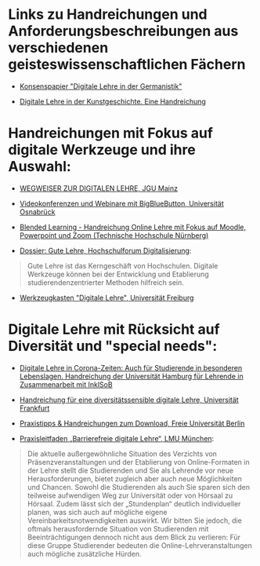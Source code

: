 # Links zu Handreichungen und Anforderungsbeschreibungen aus verschiedenen geisteswissenschaftlichen Fächern

* [Konsenspapier "Digitale Lehre in der Germanistik"](https://vfr.mww-forschung.de/web/digitale-lehre-germanistik/konsenspapier)

* [Digitale Lehre in der Kunstgeschichte. Eine Handreichung](https://blog.arthistoricum.net/beitrag/2020/03/30/digitale-lehre-in-der-kunstgeschichte-eine-handreichung/)


# Handreichungen mit Fokus auf digitale Werkzeuge und ihre Auswahl:

* [WEGWEISER ZUR DIGITALEN LEHRE, JGU Mainz](https://lehre.uni-mainz.de/digital/wegweiser/)

* [Videokonferenzen und Webinare mit BigBlueButton, Universität Osnabrück](https://www.virtuos.uni-osnabrueck.de/digitale_lehre/covid_19.html#c15452)

* [Blended Learning - Handreichung Online Lehre mit Fokus auf Moodle, Powerpoint und Zoom (Technische Hochschule Nürnberg)](https://www.th-nuernberg.de/fileadmin/abteilungen/sll/Dokumente/Blended_Learning/Handreichung_Online-Lehre_V.2020-07-09.01.pdf)

* [Dossier: Gute Lehre, Hochschulforum Digitalisierung](https://hochschulforumdigitalisierung.de/de/dossiers/gute-lehre):

> Gute Lehre ist das Kerngeschäft von Hochschulen. Digitale Werkzeuge können bei der Entwicklung und Etablierung studierendenzentrierter Methoden hilfreich sein.

* [Werkzeugkasten "Digitale Lehre", Universität Freiburg](https://ilias.uni-freiburg.de/goto.php?target=wiki_1229029)

# Digitale Lehre mit Rücksicht auf Diversität und "special needs":

* [Digitale Lehre in Corona-Zeiten: Auch für Studierende in besonderen Lebenslagen. Handreichung der Universität Hamburg für Lehrende in Zusammenarbeit mit InklSoB](https://www.profale.uni-hamburg.de/projekt/aktuelles/2020-04-15-handreichung-fuer-lehrende.html)

* [Handreichung für eine diversitätssensible digitale Lehre, Universität Frankfurt](https://www.uni-frankfurt.de/87954647/2020_04_29_DiversitDigitaleLehreHandreichung.pdf)

* [Praxistipps & Handreichungen zum Download, Freie Universität Berlin](https://www.cedis.fu-berlin.de/online-lehren-lernen/praxistipps/index.html)

* [Praxisleitfaden „Barrierefreie digitale Lehre“, LMU München](https://www.uni-muenchen.de/studium/beratung/beratung_service/beratung_lmu/beratungsstelle-barrierefrei/leitfaden-digitale-lehre.pdf):

> Die aktuelle außergewöhnliche Situation des Verzichts von Präsenzveranstaltungen und der Etablierung von Online-Formaten in der Lehre stellt die Studierenden und Sie als Lehrende vor neue Herausforderungen, bietet zugleich aber auch neue Möglichkeiten und Chancen. Sowohl die Studierenden als auch Sie sparen sich den teilweise aufwendigen Weg zur Universität oder von Hörsaal zu Hörsaal. Zudem lässt sich der „Stundenplan“ deutlich individueller planen, was sich auch auf mögliche eigene Vereinbarkeitsnotwendigkeiten auswirkt. Wir bitten Sie jedoch, die oftmals herausfordernde Situation von Studierenden mit Beeinträchtigungen dennoch nicht aus dem Blick zu verlieren: Für diese Gruppe Studierender bedeuten die Online-Lehrveranstaltungen auch mögliche zusätzliche Hürden. 

